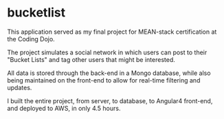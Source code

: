 # bucketlist

This application served as my final project for MEAN-stack certification at the Coding Dojo. 

The project simulates a social network in which users can post to their "Bucket Lists" and tag other users that might be interested. 

All data is stored through the back-end in a Mongo database, while also being maintained on the front-end to allow for real-time filtering and updates. 

I built the entire project, from server, to database, to Angular4 front-end, and deployed to AWS, in only 4.5 hours.
